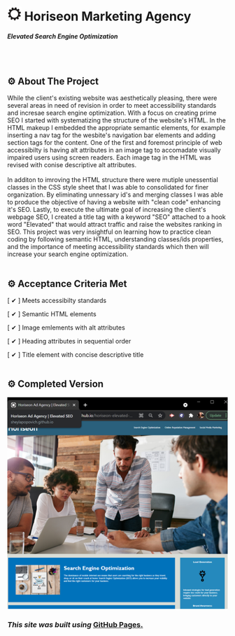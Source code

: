 # <img src="assets/images/favicon-32x32.png">  Horiseon Marketing Agency
#### _Elevated Search Engine Optimization_
<br>
</br>

## ⚙ About The Project 
While the client's existing website was aesthetically pleasing, there were several areas in need of revision in order to meet accessibility standards and incresae search engine optimization. With a focus on creating prime SEO I started with systematizing the structure of the website's HTML. In the HTML makeup I embedded the appropriate semantic elements, for example inserting a nav tag for the wesbite's navigation bar elements and adding section tags for the content. One of the first and foremost principle of web accessibilty is having alt attributes in an image tag to accomadate visually impaired users using screen readers. Each image tag in the HTML was revised with conise descriptive alt attributes. 
<br>
</br>
 In additon to imroving the HTML structure there were mutiple unessential classes in the CSS style sheet that I was able to consolidated for finer organization. By eliminating unnessary id's and merging classes I was able to produce the objective of having a website with "clean code" enhancing it's SEO. Lastly, to execute the ultimate goal of increasing the client's webpage SEO, I created a title tag with a keyword "SEO" attached to a hook word "Elevated" that would attract traffic and raise the websites ranking in SEO. This project was very insightful on learning how to practice clean coding by following semantic HTML, understanding classes/ids properties, and the importance of meeting accessibility standards which then will increase your search engine optimization. 
<br>
</br>

## ⚙ Acceptance Criteria Met 
 [ ✔ ] Meets accessibilty standards
 
 [ ✔ ] Semantic HTML elements
 
 [ ✔ ] Image emlements with alt attributes

 [ ✔ ] Heading attributes in sequential order

 [ ✔ ] Title element with concise descriptive title
<br>
</br>

 ## ⚙ Completed Version
<img src="assets/images/horiseon-screenshot.png">

### _This site was built using_ [GitHub Pages.](https://sheylapopovich.github.io/horiseon-elevated-marketing/)

